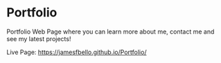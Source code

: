 # Portfolio
Portfolio Web Page where you can learn more about me, contact me and see my latest projects!

Live Page: https://jamesfbello.github.io/Portfolio/
